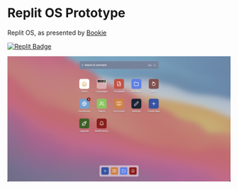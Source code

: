 # Replit OS Prototype

Replit OS, as presented by [Bookie](https://twitter.com/TheBookie0/status/1549950512233078786)

[![Replit Badge](https://replit.com/badge?caption=Run%20on%20Replit)](https://replit.com/github/https://github.com/natmfat/replit-web-os)

![](./preview.png)

